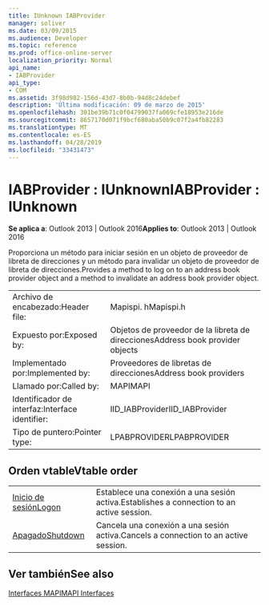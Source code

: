 ```yaml
---
title: IUnknown IABProvider
manager: soliver
ms.date: 03/09/2015
ms.audience: Developer
ms.topic: reference
ms.prod: office-online-server
localization_priority: Normal
api_name:
- IABProvider
api_type:
- COM
ms.assetid: 3f98d982-156d-43d7-8b0b-94d8c24debef
description: 'Última modificación: 09 de marzo de 2015'
ms.openlocfilehash: 301be39b71c0f04799037fa069cfe18953e216de
ms.sourcegitcommit: 8657170d071f9bcf680aba50b9c07f2a4fb82283
ms.translationtype: MT
ms.contentlocale: es-ES
ms.lasthandoff: 04/28/2019
ms.locfileid: "33431473"
---
```

# <a name="iabprovider--iunknown"></a><span data-ttu-id="24545-103">IABProvider : IUnknown</span><span class="sxs-lookup"><span data-stu-id="24545-103">IABProvider : IUnknown</span></span>

  
  
<span data-ttu-id="24545-104">**Se aplica a**: Outlook 2013 | Outlook 2016</span><span class="sxs-lookup"><span data-stu-id="24545-104">**Applies to**: Outlook 2013 | Outlook 2016</span></span> 
  
<span data-ttu-id="24545-105">Proporciona un método para iniciar sesión en un objeto de proveedor de libreta de direcciones y un método para invalidar un objeto de proveedor de libreta de direcciones.</span><span class="sxs-lookup"><span data-stu-id="24545-105">Provides a method to log on to an address book provider object and a method to invalidate an address book provider object.</span></span>
  
|||
|:-----|:-----|
|<span data-ttu-id="24545-106">Archivo de encabezado:</span><span class="sxs-lookup"><span data-stu-id="24545-106">Header file:</span></span>  <br/> |<span data-ttu-id="24545-107">Mapispi. h</span><span class="sxs-lookup"><span data-stu-id="24545-107">Mapispi.h</span></span>  <br/> |
|<span data-ttu-id="24545-108">Expuesto por:</span><span class="sxs-lookup"><span data-stu-id="24545-108">Exposed by:</span></span>  <br/> |<span data-ttu-id="24545-109">Objetos de proveedor de la libreta de direcciones</span><span class="sxs-lookup"><span data-stu-id="24545-109">Address book provider objects</span></span>  <br/> |
|<span data-ttu-id="24545-110">Implementado por:</span><span class="sxs-lookup"><span data-stu-id="24545-110">Implemented by:</span></span>  <br/> |<span data-ttu-id="24545-111">Proveedores de libretas de direcciones</span><span class="sxs-lookup"><span data-stu-id="24545-111">Address book providers</span></span>  <br/> |
|<span data-ttu-id="24545-112">Llamado por:</span><span class="sxs-lookup"><span data-stu-id="24545-112">Called by:</span></span>  <br/> |<span data-ttu-id="24545-113">MAPI</span><span class="sxs-lookup"><span data-stu-id="24545-113">MAPI</span></span>  <br/> |
|<span data-ttu-id="24545-114">Identificador de interfaz:</span><span class="sxs-lookup"><span data-stu-id="24545-114">Interface identifier:</span></span>  <br/> |<span data-ttu-id="24545-115">IID_IABProvider</span><span class="sxs-lookup"><span data-stu-id="24545-115">IID_IABProvider</span></span>  <br/> |
|<span data-ttu-id="24545-116">Tipo de puntero:</span><span class="sxs-lookup"><span data-stu-id="24545-116">Pointer type:</span></span>  <br/> |<span data-ttu-id="24545-117">LPABPROVIDER</span><span class="sxs-lookup"><span data-stu-id="24545-117">LPABPROVIDER</span></span>  <br/> |
   
## <a name="vtable-order"></a><span data-ttu-id="24545-118">Orden vtable</span><span class="sxs-lookup"><span data-stu-id="24545-118">Vtable order</span></span>

|||
|:-----|:-----|
|[<span data-ttu-id="24545-119">Inicio de sesión</span><span class="sxs-lookup"><span data-stu-id="24545-119">Logon</span></span>](iabprovider-logon.md) <br/> |<span data-ttu-id="24545-120">Establece una conexión a una sesión activa.</span><span class="sxs-lookup"><span data-stu-id="24545-120">Establishes a connection to an active session.</span></span>  <br/> |
|[<span data-ttu-id="24545-121">Apagado</span><span class="sxs-lookup"><span data-stu-id="24545-121">Shutdown</span></span>](iabprovider-shutdown.md) <br/> |<span data-ttu-id="24545-122">Cancela una conexión a una sesión activa.</span><span class="sxs-lookup"><span data-stu-id="24545-122">Cancels a connection to an active session.</span></span>  <br/> |
   
## <a name="see-also"></a><span data-ttu-id="24545-123">Ver también</span><span class="sxs-lookup"><span data-stu-id="24545-123">See also</span></span>



[<span data-ttu-id="24545-124">Interfaces MAPI</span><span class="sxs-lookup"><span data-stu-id="24545-124">MAPI Interfaces</span></span>](mapi-interfaces.md)

